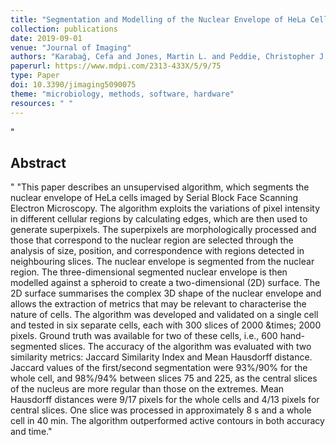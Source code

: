 ```yaml
--- 
title: "Segmentation and Modelling of the Nuclear Envelope of HeLa Cells Imaged with Serial Block Face Scanning Electron Microscopy"
collection: publications
date: 2019-09-01
venue: "Journal of Imaging"
authors: "Karabağ, Cefa and Jones, Martin L. and Peddie, Christopher J. and Weston, Anne E. and Collinson, Lucy M. and Reyes-Aldasoro, Constantino Carlos"
paperurl: https://www.mdpi.com/2313-433X/5/9/75
type: Paper
doi: 10.3390/jimaging5090075
theme: "microbiology, methods, software, hardware"
resources: " "
--- 
```

"<h2> Abstract </h2>" "This paper describes an unsupervised algorithm, which segments the nuclear envelope of HeLa cells imaged by Serial Block Face Scanning Electron Microscopy. The algorithm exploits the variations of pixel intensity in different cellular regions by calculating edges, which are then used to generate superpixels. The superpixels are morphologically processed and those that correspond to the nuclear region are selected through the analysis of size, position, and correspondence with regions detected in neighbouring slices. The nuclear envelope is segmented from the nuclear region. The three-dimensional segmented nuclear envelope is then modelled against a spheroid to create a two-dimensional (2D) surface. The 2D surface summarises the complex 3D shape of the nuclear envelope and allows the extraction of metrics that may be relevant to characterise the nature of cells. The algorithm was developed and validated on a single cell and tested in six separate cells, each with 300 slices of 2000 \&times; 2000 pixels. Ground truth was available for two of these cells, i.e., 600 hand-segmented slices. The accuracy of the algorithm was evaluated with two similarity metrics: Jaccard Similarity Index and Mean Hausdorff distance. Jaccard values of the first/second segmentation were 93\%/90\% for the whole cell, and 98\%/94\% between slices 75 and 225, as the central slices of the nucleus are more regular than those on the extremes. Mean Hausdorff distances were 9/17 pixels for the whole cells and 4/13 pixels for central slices. One slice was processed in approximately 8 s and a whole cell in 40 min. The algorithm outperformed active contours in both accuracy and time."
